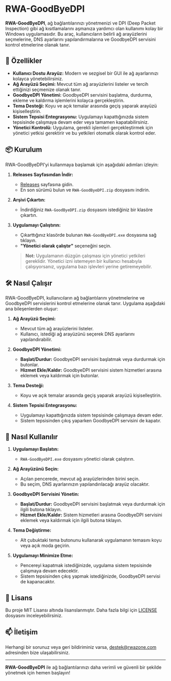 # RWA-GoodByeDPI

**RWA-GoodByeDPI**, ağ bağlantılarınızı yönetmenizi ve DPI (Deep Packet Inspection) gibi ağ kısıtlamalarını aşmanıza yardımcı olan kullanımı kolay bir Windows uygulamasıdır. Bu araç, kullanıcıların belirli ağ arayüzlerini seçmelerine, DNS ayarlarını yapılandırmalarına ve GoodbyeDPI servisini kontrol etmelerine olanak tanır.

## 🚀 **Özellikler**

- **Kullanıcı Dostu Arayüz:** Modern ve sezgisel bir GUI ile ağ ayarlarınızı kolayca yönetebilirsiniz.
- **Ağ Arayüzü Seçimi:** Mevcut tüm ağ arayüzlerini listeler ve tercih ettiğinizi seçmenize olanak tanır.
- **GoodbyeDPI Yönetimi:** GoodbyeDPI servisini başlatma, durdurma, ekleme ve kaldırma işlemlerini kolayca gerçekleştirin.
- **Tema Desteği:** Koyu ve açık temalar arasında geçiş yaparak arayüzü kişiselleştirin.
- **Sistem Tepsisi Entegrasyonu:** Uygulamayı kapattığınızda sistem tepsisinde çalışmaya devam eder veya tamamen kapatabilirsiniz.
- **Yönetici Kontrolü:** Uygulama, gerekli işlemleri gerçekleştirmek için yönetici yetkisi gerektirir ve bu yetkileri otomatik olarak kontrol eder.

## 📦 **Kurulum**

RWA-GoodByeDPI'yi kullanmaya başlamak için aşağıdaki adımları izleyin:

1. **Releases Sayfasından İndir:**
   - [Releases](https://github.com/kullaniciAdi/RWA-GoodByeDPI/releases) sayfasına gidin.
   - En son sürümü bulun ve `RWA-GoodByeDPI.zip` dosyasını indirin.

2. **Arşivi Çıkartın:**
   - İndirdiğiniz `RWA-GoodByeDPI.zip` dosyasını istediğiniz bir klasöre çıkartın.

3. **Uygulamayı Çalıştırın:**
   - Çıkarttığınız klasörde bulunan `RWA-GoodByeDPI.exe` dosyasına sağ tıklayın.
   - **"Yönetici olarak çalıştır"** seçeneğini seçin.

   > **Not:** Uygulamanın düzgün çalışması için yönetici yetkileri gereklidir. Yönetici izni istemeyen bir kullanıcı hesabıyla çalışıyorsanız, uygulama bazı işlevleri yerine getiremeyebilir.

## 🛠 **Nasıl Çalışır**

RWA-GoodByeDPI, kullanıcıların ağ bağlantılarını yönetmelerine ve GoodbyeDPI servislerini kontrol etmelerine olanak tanır. Uygulama aşağıdaki ana bileşenlerden oluşur:

1. **Ağ Arayüzü Seçimi:**
   - Mevcut tüm ağ arayüzlerini listeler.
   - Kullanıcı, istediği ağ arayüzünü seçerek DNS ayarlarını yapılandırabilir.

2. **GoodbyeDPI Yönetimi:**
   - **Başlat/Durdur:** GoodbyeDPI servisini başlatmak veya durdurmak için butonlar.
   - **Hizmet Ekle/Kaldır:** GoodbyeDPI servisini sistem hizmetleri arasına eklemek veya kaldırmak için butonlar.

3. **Tema Desteği:**
   - Koyu ve açık temalar arasında geçiş yaparak arayüzü kişiselleştirin.

4. **Sistem Tepsisi Entegrasyonu:**
   - Uygulamayı kapattığınızda sistem tepsisinde çalışmaya devam eder.
   - Sistem tepsisinden çıkış yaparken GoodbyeDPI servisini de kapatır.

## 🔧 **Nasıl Kullanılır**

1. **Uygulamayı Başlatın:**
   - `RWA-GoodByeDPI.exe` dosyasını yönetici olarak çalıştırın.

2. **Ağ Arayüzünü Seçin:**
   - Açılan pencerede, mevcut ağ arayüzlerinden birini seçin.
   - Bu seçim, DNS ayarlarınızın yapılandırılacağı arayüz olacaktır.

3. **GoodbyeDPI Servisini Yönetin:**
   - **Başlat/Durdur:** GoodbyeDPI servisini başlatmak veya durdurmak için ilgili butona tıklayın.
   - **Hizmet Ekle/Kaldır:** Sistem hizmetleri arasına GoodbyeDPI servisini eklemek veya kaldırmak için ilgili butona tıklayın.

4. **Tema Değiştirme:**
   - Alt çubuktaki tema butonunu kullanarak uygulamanın temasını koyu veya açık moda geçirin.

5. **Uygulamayı Minimize Etme:**
   - Pencereyi kapatmak istediğinizde, uygulama sistem tepsisinde çalışmaya devam edecektir.
   - Sistem tepsisinden çıkış yapmak istediğinizde, GoodbyeDPI servisi de kapanacaktır.


## 📜 **Lisans**

Bu proje MIT Lisansı altında lisanslanmıştır. Daha fazla bilgi için [LICENSE](https://github.com/kullaniciAdi/RWA-GoodByeDPI/blob/main/LICENSE) dosyasını inceleyebilirsiniz.

## 📫 **İletişim**

Herhangi bir sorunuz veya geri bildiriminiz varsa, [destek@rwazone.com](mailto:destek@rwazone.com) adresinden bize ulaşabilirsiniz.

---

**RWA-GoodByeDPI** ile ağ bağlantılarınızı daha verimli ve güvenli bir şekilde yönetmek için hemen başlayın!

